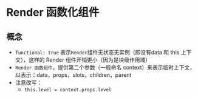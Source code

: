 # Render 函数化组件
## 概念
- `functional: true` 表示` Render `组件无状态无实例（即没有data 和 this 上下文），这样的 Render 组件开销更小（因为是块级作用域）  
- `Render 函数组件`，提供第二个参数（一般命名 context）来表示临时上下文，以表示：data，props，slots，children，parent  
- 注意改写：
  * `this.level = context.props.level`

